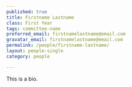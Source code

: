 ```yaml
---
published: true
title: Firstname Lastname
class: First Year
tags: committee-name
preferred_email: firstnamelastname@email.com
gravatar_email: firstnamelastname@email.com
permalink: /people/firstname-lastname/
layout: people-single
category: people

---
```


This is a bio.